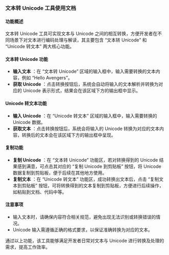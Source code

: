 ### 文本转 Unicode 工具使用文档

#### 功能概述

文本转 Unicode 工具可实现文本与 Unicode 之间的相互转换，方便开发者在不同场景下对文本进行编码处理与解读，其主要包含 “文本转 Unicode” 和 “Unicode 转文本” 两大核心功能。

#### 文本转 Unicode 功能

  * **输入文本** ：在 “文本转 Unicode” 区域的输入框中，输入需要转换的文本内容，例如 “Hello Avengers”。
  * **获取 Unicode** ：点击转换按钮后，系统会自动将输入的文本解析并转换为对应的 Unicode 表示形式，结果会在该区域下方的输出框中显示。

#### Unicode 转文本功能

  * **输入 Unicode** ：在 “Unicode 转文本” 区域的输入框中，输入需要转换的 Unicode 数据。
  * **获取文本** ：点击转换按钮后，系统会将输入的 Unicode 转换为对应的文本内容，转换后的文本会在该区域下方的输出框中呈现。

#### 复制功能

  * **复制 Unicode** ：在 “文本转 Unicode” 功能区，若对转换得到的 Unicode 结果感到满意，可点击其对应的 “复制 Unicode 到剪贴板” 按钮，将 Unicode 数据复制到剪贴板，便于后续在其他地方使用。
  * **复制文本** ：在 “Unicode 转文本” 功能区，成功转换出文本后，点击 “复制文本到剪贴板” 按钮，可将转换得到的文本复制到剪贴板，方便进行后续操作，如粘贴到文档、代码中等。

#### 注意事项

  * 输入文本时，请确保内容符合相关规范，避免出现无法识别或转换错误的情况。
  * Unicode 输入需遵循正确的格式要求，以保证准确转换为对应的文本。

通过以上功能，该工具能够满足开发者日常对文本与 Unicode 进行转换及处理的需求，提高工作效率。